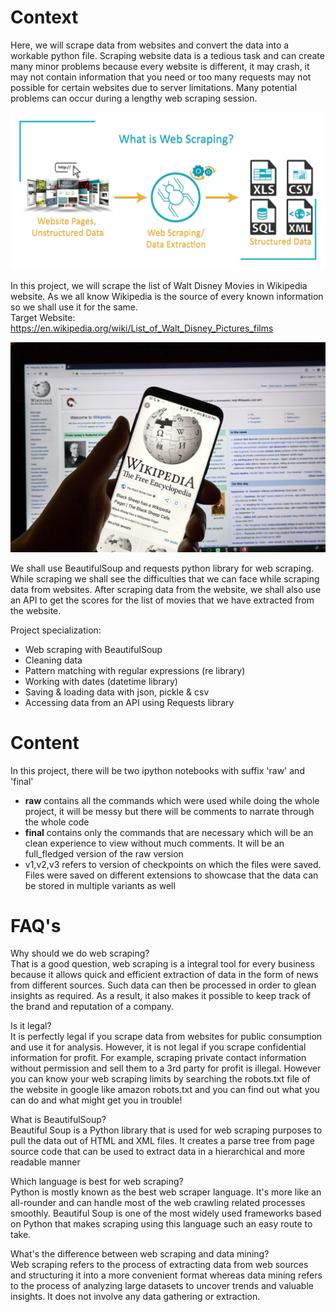 # Context

Here, we will scrape data from websites and convert the data into a workable python file. Scraping website data is a tedious task and can create many minor problems because every website is different, it may crash, it may not contain information that you need or too many requests may not possible for certain websites due to server limitations. Many potential problems can occur during a lengthy web scraping session.

![Web-Scraping](/images/web_scraping.jpg)

In this project, we will scrape the list of Walt Disney Movies in Wikipedia website. As we all know Wikipedia is the source of every known information so we shall use it for the same.<br>
Target Website: https://en.wikipedia.org/wiki/List_of_Walt_Disney_Pictures_films

![Wikipedia](/images/wiki_logo.jpg)

We shall use BeautifulSoup and requests python library for web scraping. While scraping we shall see the difficulties that we can face while scraping data from websites. 
After scraping data from the website, we shall also use an API to get the scores for the list of movies that we have extracted from the website.

Project specialization:
- Web scraping with BeautifulSoup
- Cleaning data
- Pattern matching with regular expressions (re library)
- Working with dates (datetime library)
- Saving & loading data with json, pickle & csv
- Accessing data from an API using Requests library

# Content

In this project, there will be two ipython notebooks with suffix 'raw' and 'final' 
- __raw__ contains all the commands which were used while doing the whole project, it will be messy but there will be comments to narrate through the whole code  
- __final__ contains only the commands that are necessary which will be an clean experience to view without much comments. It will be an full_fledged version of the raw version
- v1,v2,v3 refers to version of checkpoints on which the files were saved. Files were saved on different extensions to showcase that the data can be stored in multiple variants as well

# FAQ's

Why should we do web scraping?<br>
That is a good question, web scraping is a integral tool for every business because it allows quick and efficient extraction of data in the form of news from different sources. Such data can then be processed in order to glean insights as required. As a result, it also makes it possible to keep track of the brand and reputation of a company.

Is it legal?<br>
It is perfectly legal if you scrape data from websites for public consumption and use it for analysis. However, it is not legal if you scrape confidential information for profit. For example, scraping private contact information without permission and sell them to a 3rd party for profit is illegal. However you can know your web scraping limits by searching the robots.txt file of the website in google like amazon robots.txt and you can find out what you can do and what might get you in trouble!

What is BeautifulSoup?<br>
Beautiful Soup is a Python library that is used for web scraping purposes to pull the data out of HTML and XML files. It creates a parse tree from page source code that can be used to extract data in a hierarchical and more readable manner

Which language is best for web scraping?<br>
Python is mostly known as the best web scraper language. It's more like an all-rounder and can handle most of the web crawling related processes smoothly. Beautiful Soup is one of the most widely used frameworks based on Python that makes scraping using this language such an easy route to take.

What's the difference between web scraping and data mining?<br>
Web scraping refers to the process of extracting data from web sources and structuring it into a more convenient format whereas data mining refers to the process of analyzing large datasets to uncover trends and valuable insights. It does not involve any data gathering or extraction.
